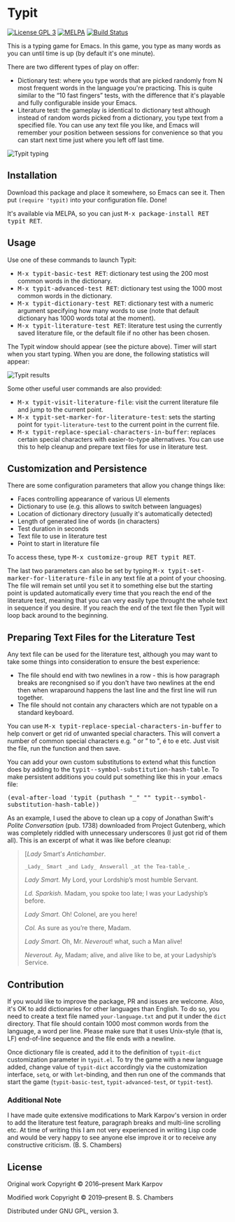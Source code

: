 # Typit

[![License GPL 3](https://img.shields.io/badge/license-GPL_3-green.svg)](http://www.gnu.org/licenses/gpl-3.0.txt)
[![MELPA](https://melpa.org/packages/typit-badge.svg)](https://melpa.org/#/typit)
[![Build Status](https://travis-ci.org/mrkkrp/typit.svg?branch=master)](https://travis-ci.org/mrkkrp/typit)

This is a typing game for Emacs. In this game, you type as many words as you can
until time is up (by default it's one minute).

There are two different types of play on offer:

* Dictionary test: where you type words that are picked randomly from N most
  frequent words in the language you're practicing. This is quite similar to the
  “10 fast fingers” tests, with the difference that it's playable and fully
  configurable inside your Emacs.
* Literature test: the gameplay is identical to dictionary test although instead
  of random words picked from a dictionary, you type text from a specified
  file. You can use any text file you like, and Emacs will remember your
  position between sessions for convenience so that you can start next time just
  where you left off last time.

![Typit typing](https://raw.githubusercontent.com/mrkkrp/typit/gh-pages/typit-typing.png)

## Installation

Download this package and place it somewhere, so Emacs can see it. Then put
`(require 'typit)` into your configuration file. Done!

It's available via MELPA, so you can just <kbd>M-x package-install RET typit
RET</kbd>.

## Usage

Use one of these commands to launch Typit:

* <kbd>M-x typit-basic-test RET</kbd>: dictionary test using the 200 most common
  words in the dictionary.
* <kbd>M-x typit-advanced-test RET</kbd>: dictionary test using the 1000 most
  common words in the dictionary.
* <kbd>M-x typit-dictionary-test RET</kbd>: dictionary test with a numeric
  argument specifying how many words to use (note that default dictionary has
  1000 words total at the moment).
* <kbd>M-x typit-literature-test RET</kbd>: literature test using the currently
  saved literature file, or the default file if no other has been chosen.

The Typit window should appear (see the picture above). Timer will start when
you start typing. When you are done, the following statistics will appear:

![Typit results](https://raw.githubusercontent.com/mrkkrp/typit/gh-pages/typit-results.png)

Some other useful user commands are also provided:

* <kbd>M-x typit-visit-literature-file</kbd>: visit the current literature file
  and jump to the current point.
* <kbd>M-x typit-set-marker-for-literature-test</kbd>: sets the starting point
  for `typit-literature-test` to the current point in the current file.
* <kbd>M-x typit-replace-special-characters-in-buffer</kbd>: replaces certain
  special characters with easier-to-type alternatives. You can use this to help
  cleanup and prepare text files for use in literature test.

## Customization and Persistence

There are some configuration parameters that allow you change things like:

* Faces controlling appearance of various UI elements
* Dictionary to use (e.g. this allows to switch between languages)
* Location of dictionary directory (usually it's automatically detected)
* Length of generated line of words (in characters)
* Test duration in seconds
* Text file to use in literature test
* Point to start in literature file

To access these, type <kbd>M-x customize-group RET typit RET</kbd>.

The last two parameters can also be set by typing <kbd>M-x
typit-set-marker-for-literature-file</kbd> in any text file at a point of your
choosing. The file will remain set until you set it to something else but the
starting point is updated automatically every time that you reach the end of the
literature test, meaning that you can very easily type throught the whole text
in sequence if you desire. If you reach the end of the text file then Typit will
loop back around to the beginning.

## Preparing Text Files for the Literature Test

Any text file can be used for the literature test, although you may want to take
some things into consideration to ensure the best experience:

* The file should end with two newlines in a row - this is how paragraph breaks
  are recongnised so if you don't have two newlines at the end then when
  wraparound happens the last line and the first line will run together.
* The file should not contain any characters which are not typable on a standard
  keyboard.

You can use <kbd>M-x typit-replace-special-characters-in-buffer</kbd> to help
convert or get rid of unwanted special characters. This will convert a number of
common special characters e.g. “ or ” to ", é to e etc. Just visit the file, run
the function and then save.

You can add your own custom substitutions to extend what this function does by
adding to the <kbd>typit--symbol-substitution-hash-table</kbd>. To make
persistent additions you could put something like this in your .emacs file:

<kbd>(eval-after-load 'typit
  (puthash "_" "" typit--symbol-substitution-hash-table))
</kbd>

As an example, I used the above to clean up a copy of Jonathan Swift's *Polite
Conversation* (pub. 1738) downloaded from Project Gutenberg, which was
completely riddled with unnecessary underscores (I just got rid of them
all). This is an excerpt of what it was like before cleanup:

>    [_Lady_ Smart’_s Antichamber_.
>
>     _Lady_ Smart _and Lady_ Answerall _at the Tea-table_.
>
> _Lady Smart._ My Lord, your Lordship’s most humble Servant.
>
> _Ld. Sparkish._ Madam, you spoke too late; I was your Ladyship’s before.
>
> _Lady Smart._ Oh! Colonel, are you here!
>
> _Col._ As sure as you’re there, Madam.
>
> _Lady Smart._ Oh, Mr. _Neverout_! what, such a Man alive!
>
> _Neverout._ Ay, Madam; alive, and alive like to be, at your Ladyship’s Service.

## Contribution

If you would like to improve the package, PR and issues are welcome. Also,
it's OK to add dictionaries for other languages than English. To do so, you
need to create a text file named `your-language.txt` and put it under the
`dict` directory. That file should contain 1000 most common words from the
language, a word per line. Please make sure that it uses Unix-style (that
is, LF) end-of-line sequence and the file ends with a newline.

Once dictionary file is created, add it to the definition of `typit-dict`
customization parameter in `typit.el`. To try the game with a new language
added, change value of `typit-dict` accordingly via the customization
interface, `setq`, or with `let`-binding, and then run one of the commands
that start the game (`typit-basic-test`, `typit-advanced-test`, or
`typit-test`).

### Additional Note
I have made quite extensive modifications to Mark Karpov's version in order to
add the literature test feature, paragraph breaks and multi-line scrolling
etc. At time of writing this I am not very experienced in writing Lisp code and
would be very happy to see anyone else improve it or to receive any constructive
criticism. (B. S. Chambers)

## License

Original work Copyright © 2016–present Mark Karpov

Modified work Copyright © 2019–present B. S. Chambers

Distributed under GNU GPL, version 3.
